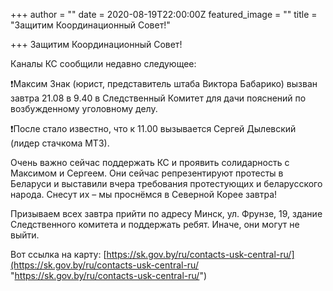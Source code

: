 +++
author = ""
date = 2020-08-19T22:00:00Z
featured_image = ""
title = "Защитим Координационный Совет!"

+++
Защитим Координационный Совет!

Каналы КС сообщили недавно следующее:

❗️Максим Знак (юрист, представитель штаба Виктора Бабарико) вызван завтра 21.08 в 9.40 в Следственный Комитет для дачи пояснений по возбужденному уголовному делу. 

❗️После стало известно, что к 11.00 вызывается Сергей Дылевский (лидер стачкома МТЗ). 

Очень важно сейчас поддержать КС и проявить солидарность с  Максимом и Сергеем. Они сейчас репрезентируют протесты в Беларуси и выставили вчера требования протестующих и беларусского народа. Снесут их – мы проснёмся в Северной Корее завтра!

Призываем всех завтра прийти по адресу Минск, ул. Фрунзе, 19, здание Следственного комитета и поддержать ребят. Иначе, они могут не выйти.

Вот ссылка на карту: [https://sk.gov.by/ru/contacts-usk-central-ru/](https://sk.gov.by/ru/contacts-usk-central-ru/ "https://sk.gov.by/ru/contacts-usk-central-ru/")